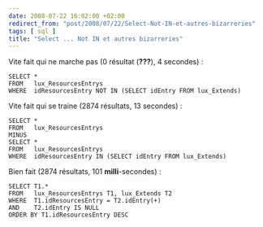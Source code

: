 ```yaml
---
date: 2008-07-22 16:02:00 +02:00
redirect_from: "post/2008/07/22/Select-Not-IN-et-autres-bizarreries"
tags: [ sql ]
title: "Select ... Not IN et autres bizarreries"
---
```


Vite fait qui ne marche pas (0 résultat (**???**), 4 secondes)
:

```
SELECT *
FROM   lux_ResourcesEntrys
WHERE  idResourcesEntry NOT IN (SELECT idEntry FROM lux_Extends)
```

Vite fait qui se traine (2874 résultats, 13 secondes) :

```
SELECT *
FROM   lux_ResourcesEntrys
MINUS
SELECT *
FROM   lux_ResourcesEntrys
WHERE  idResourcesEntry IN (SELECT idEntry FROM lux_Extends)
```

Bien fait (2874 résultats, 101 **milli**-secondes) :

```
SELECT T1.*
FROM   lux_ResourcesEntrys T1, lux_Extends T2
WHERE  T1.idResourcesEntry = T2.idEntry(+)
AND    T2.idEntry IS NULL
ORDER BY T1.idResourcesEntry DESC
```

